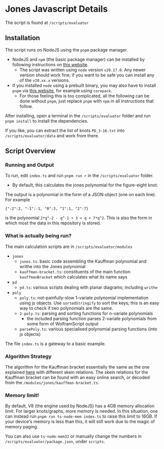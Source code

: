 # Jones Javascript Details

The script is found at `/scripts/evaluator`

## Installation

The script runs on NodeJS using the `pnpm` package manager.
- NodeJS and `npm` (the basic package manager) can be installed by following instructions on [this website](https://nodejs.org/en/download).
  - The script was written using `node` version `v20.17.0`. Any newer version should work fine; if you want to be safe you can install any of the `v20.xx.x` versions.
- If you installed `node` using a prebuilt binary, you may also have to install `pnpm` via [this website](https://pnpm.io/installation), for example using `corepack`.
  - For those feeling this is too complicated, all the following can be done without `pnpm`, just replace `pnpm` with `npm` in all instructions that follow.

After installing, open a terminal in the `/scripts/evaluator` folder and run `pnpm install` to install the dependencies.

If you like, you can extract the list of knots `PD_3-16.txt` into `/scripts/evaluator/data` and work from there.


## Script Overview

### Running and Output
To run, edit `index.ts` and run `pnpm run r` in the `/scripts/evaluator` folder.
- By default, this calculates the jones polynomial for the figure-eight knot.

The output is a polynomial in the form of a JSON object (one on each line). For example
```
{"-2":2, "-1":-1, "0":3, "1":1, "2":7}
```
is the polynomial `2*q^-2 - q^-1 + 3 + q + 7*q^2`. This is also the form in which most the data in this repository is stored.

### What is actually being run?
The main calculation scripts are in `/scripts/evaluator/modules`
- `jones`
  - `jones.ts`: basic code assembling the Kauffman polynomial and writhe into the Jones polynomial
  - `kauffman-bracket.ts`: constituents of the main function `kauffmanBracket` which calculates what its name says
- `pd`
  - `pd.ts`: various scripts dealing with planar diagrams; including `writhe`
- `poly`
  - `poly.ts`: not-painfully-slow 1-variate polynomial implementation using js objects. Use `sortedStringify` to sort the keys; this is an easy way to check if two polynomials are the same.
  - `2-poly.ts`: parsing and sorting functions for n-variate polynomials
    - the included parsing function parses 2-variate polynomials from some form of WolframScript output
  - `parsePoly.ts`: various specialised polynomial parsing functions (into js objects)

The file `index.ts` is a gateway to a basic example.

### Algorithm Strategy
The algorithm for the Kauffman bracket essentially the same as the one explained [here](https://github.com/dtubbenhauer/quantumdata/blob/main/md/javascript-script.md) with different skein relations.
The skein relations for the Kauffman bracket can be found with an easy online search, or decoded from the `/modules/jones/kauffman-bracket.ts`.

### Memory limit!
By default, V8 (the engine used by NodeJS) has a 4GB memory allocation limit. For larger knots/graphs, more memory is needed.
In this situation, one can instead run `pnpm run ts-node-mem index.ts` to raise this limit to 16GB. If your device's memory is less than this, it will still work due to the magic of memory paging.

You can also use `ts-node-mem32` or manually change the numbers in `/scripts/evaluator/package.json`, under `scripts`.

